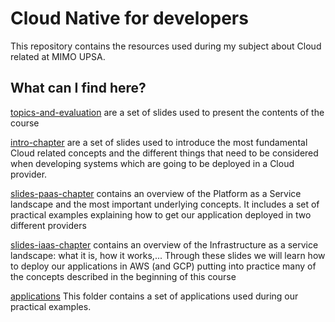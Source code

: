 # Cloud Native for developers
 
This repository contains the resources used during my subject about Cloud related at MIMO UPSA.
 
## What can I find here?
[topics-and-evaluation](topics-and-evaluation) are a set of slides used to present the contents of the course
 
[intro-chapter](intro-chapter) are a set of slides used to introduce the most fundamental Cloud related concepts and the different things that need to be considered when developing systems which are going to be deployed in a Cloud provider.
 
[slides-paas-chapter](slides-paas-chapter) contains an overview of the Platform as a Service landscape and the most important underlying concepts. It includes a set of practical examples explaining how to get our application deployed in two different providers
 
[slides-iaas-chapter](slides-iaas-chapter) contains an overview of the Infrastructure as a service landscape: what it is, how it works,... Through these slides we will learn how to deploy our applications in AWS (and GCP) putting into practice many of the concepts described in the beginning of this course
 
[applications](applications) This folder contains a set of applications used during our practical examples.
 
 
 
